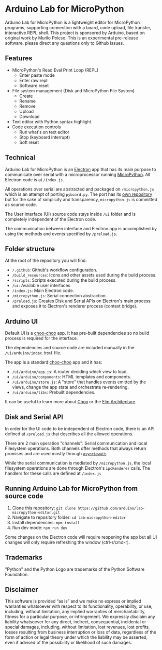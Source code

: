 # Arduino Lab for MicroPython

Arduino Lab for MicroPython is a lightweight editor for MicroPython programs, supporting connection with a board, code upload, file transfer, interactive REPL shell.
This project is sponsored by Arduino, based on original work by Murilo Polese. This is an experimental pre-release software, please direct any questions only to Github issues.

## Features
- MicroPython's Read Eval Print Loop (REPL)
	- Enter paste mode
	- Enter raw repl
	- Software reset
- File system management (Disk and MicroPython File System)
	- Create
	- Rename
	- Remove
	- Upload
	- Download
- Text editor with Python syntax highlight
- Code execution controls
	- Run what's on text editor
	- Stop (keyboard interrupt)
	- Soft reset

## Technical

Arduino Lab for MicroPython is an [Electron](https://www.electronjs.org/) app that has its main purpose to communicate over serial with a microprocessor running [MicroPython](https://micropython.org/). All Electron code is at `/index.js`.

All operations over serial are abstracted and packaged on `/micropython.js` which is an attempt of porting `pyboard.py`. The port has its [own repository](https://github.com/murilopolese/micropython.js) but for the sake of simplicity and transparency, `micropython.js` is committed as source code.

The User Interface (UI) source code stays inside `/ui` folder and is completely independent of the Electron code.

The communication between interface and Electron app is accomplished by using the methods and events specified by `/preload.js`.

## Folder structure

At the root of the repository you will find:

- `/.github`: Github's workflow configuration.
- `/build_resources`: Icons and other assets used during the build process.
- `/scripts`: Scripts executed during the build process.
- `/ui`: Available user interfaces.
- `/index.js`: Main Electron code.
- `/micropython.js`: Serial connection abstraction.
- `/preload.js`: Creates Disk and Serial APIs on Electron's main process and exposes it to Electron's renderer process (context bridge).

## Arduino UI

Default UI is a [choo-choo](https://github.com/choojs/choo) app. It has pre-built dependencies so no build process is required for the interface.

The dependencies and source code are included manually in the `/ui/arduino/index.html` file.

The app is a standard [choo-choo](https://github.com/choojs/choo) app and it has:

- `/ui/arduino/app.js`: A router deciding which view to load.
- `/ui/arduino/components`: HTML templates and components.
- `/ui/arduino/store.js`: A "store" that handles events emitted by the views, change the app state and orchestrate re-rendering.
- `/ui/arduino/libs`: Prebuilt dependencies.

It can be useful to learn more about [Choo](https://github.com/choojs/choo) or the [Elm Architecture](https://guide.elm-lang.org/architecture/).

## Disk and Serial API

In order for the UI code to be independent of Electron code, there is an API defined at `/preload.js` that describes all the allowed operations.

There are 2 main operation "channels": Serial communication and local Filesystem operations. Both channels offer methods that always return promises and are used mostly through [`async`/`await`](https://developer.mozilla.org/en-US/docs/Web/JavaScript/Reference/Statements/async_function).

While the serial communication is mediated by `/micropython.js`, the local filesystem operations are done through Electron's `ipcRenderer` calls. The handlers for these calls are defined at `/index.js`

## Running Arduino Lab for MicroPython from source code

1. Clone this repository: `git clone https://github.com/arduino/lab-micropython-editor.git`
2. Navigate to repository folder: `cd lab-micropython-editor`
3. Install dependencies: `npm install`
4. Run dev mode: `npm run dev`

Some changes on the Electron code will require reopening the app but all UI changes will only require refreshing the window (ctrl-r/cmd-r).


## Trademarks

"Python" and the Python Logo are trademarks of the Python Software Foundation.

## Disclaimer

This software is provided “as is” and we make no express or implied warranties whatsoever with respect to its functionality, operability, or use, including, without limitation, any implied warranties of merchantability, fitness for a particular purpose, or infringement. We expressly disclaim any liability whatsoever for any direct, indirect, consequential, incidental or special damages, including, without limitation, lost revenues, lost profits, losses resulting from business interruption or loss of data, regardless of the form of action or legal theory under which the liability may be asserted, even if advised of the possibility or likelihood of such damages.


